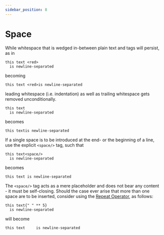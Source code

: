 ```yaml
---
sidebar_position: 8
---
```


# Space

While whitespace that is wedged in-between plain text and tags will persist, as in

```component-markup
this text <red>
  is newline-separated
```

becoming

```component-markup
this text <red>is newline-separated
```

leading whitespace (i.e. indentation) as well as trailing whitespace gets removed unconditionally.

```component-markup
this text 
  is newline-separated
```

becomes

```component-markup
this textis newline-separated
```

If a single space is to be introduced at the end- or the beginning of a line, use the explicit `<space/>`
tag, such that

```component-markup
this text<space/>
  is newline-separated
```

becomes

```component-markup
this text is newline-separated
```

The `<space/>` tag acts as a mere placeholder and does not bear any content - it must be self-closing. Should
the case ever arise that more than one space are to be inserted, consider using the [Repeat Operator](../expression_syntax#repeat-operator), as follows:

```component-markup
this text{" " ** 5}
  is newline-separated
```

will become

```component-markup
this text     is newline-separated
```